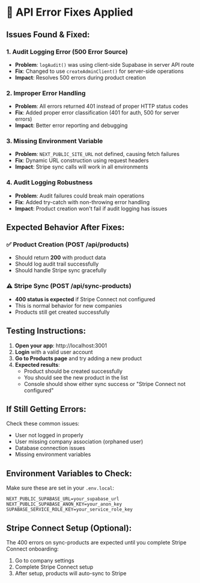 # 🔧 API Error Fixes Applied

## Issues Found & Fixed:

### 1. **Audit Logging Error (500 Error Source)**
- **Problem**: `logAudit()` was using client-side Supabase in server API route
- **Fix**: Changed to use `createAdminClient()` for server-side operations
- **Impact**: Resolves 500 errors during product creation

### 2. **Improper Error Handling** 
- **Problem**: All errors returned 401 instead of proper HTTP status codes
- **Fix**: Added proper error classification (401 for auth, 500 for server errors)
- **Impact**: Better error reporting and debugging

### 3. **Missing Environment Variable**
- **Problem**: `NEXT_PUBLIC_SITE_URL` not defined, causing fetch failures
- **Fix**: Dynamic URL construction using request headers
- **Impact**: Stripe sync calls will work in all environments

### 4. **Audit Logging Robustness**
- **Problem**: Audit failures could break main operations
- **Fix**: Added try-catch with non-throwing error handling
- **Impact**: Product creation won't fail if audit logging has issues

## Expected Behavior After Fixes:

### ✅ **Product Creation (POST /api/products)**
- Should return **200** with product data
- Should log audit trail successfully
- Should handle Stripe sync gracefully

### ⚠️ **Stripe Sync (POST /api/sync-products)** 
- **400 status is expected** if Stripe Connect not configured
- This is normal behavior for new companies
- Products still get created successfully

## Testing Instructions:

1. **Open your app**: http://localhost:3001
2. **Login** with a valid user account
3. **Go to Products page** and try adding a new product
4. **Expected results**:
   - Product should be created successfully
   - You should see the new product in the list
   - Console should show either sync success or "Stripe Connect not configured"

## If Still Getting Errors:

Check these common issues:
- User not logged in properly
- User missing company association (orphaned user)
- Database connection issues
- Missing environment variables

## Environment Variables to Check:

Make sure these are set in your `.env.local`:
```
NEXT_PUBLIC_SUPABASE_URL=your_supabase_url
NEXT_PUBLIC_SUPABASE_ANON_KEY=your_anon_key
SUPABASE_SERVICE_ROLE_KEY=your_service_role_key
```

## Stripe Connect Setup (Optional):

The 400 errors on sync-products are expected until you complete Stripe Connect onboarding:
1. Go to company settings
2. Complete Stripe Connect setup
3. After setup, products will auto-sync to Stripe
